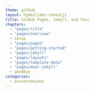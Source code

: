 ```yaml
---
theme: github
layout: hydeslides-revealjs
title: GitHub Pages, Jekyll, and You!
chapters:
  - "pages/title"
  - "pages/overview"
  - setup
  - "pages/pages"
  - "pages/getting-started"
  - "pages/jekyll"
  - "pages/layouts"
  - "pages/template-data"
  - "pages/moar-jekyll"
  - goodbye
categories:
  - presentations
---
```

